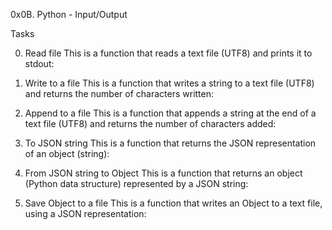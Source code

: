 0x0B. Python - Input/Output

Tasks

0. Read file
This is a function that reads a text file (UTF8) and prints it to stdout:

1. Write to a file
This is a function that writes a string to a text file (UTF8) and returns the number of characters written:

2. Append to a file
This is a function that appends a string at the end of a text file (UTF8) and returns the number of characters added:

3. To JSON string
This is a function that returns the JSON representation of an object (string):

4. From JSON string to Object
This is a function that returns an object (Python data structure) represented by a JSON string:

5. Save Object to a file
This is a function that writes an Object to a text file, using a JSON representation:
